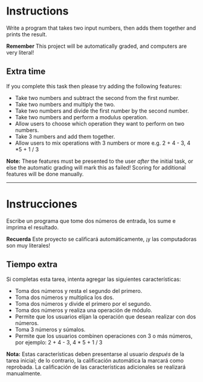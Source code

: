 # Instructions  
Write a program that takes two input numbers, then adds them together and prints the result.

**Remember** This project will be automatically graded, and computers are very literal!

## Extra time

If you complete this task then please try adding the following features:
* Take two numbers and subtract the second from the first number.
* Take two numbers and multiply the two.
* Take two numbers and divide the first number by the second number.
* Take two numbers and perform a modulus operation.
* Allow users to choose which operation they want to perform on two numbers.
* Take 3 numbers and add them together.
* Allow users to mix operations with 3 numbers or more
e.g. 2 + 4 - 3, 4 *5 + 1 / 3

**Note:** These features must be presented to the user *after* the initial task, or else the automatic grading will mark this as failed! Scoring for additional features will be done manually.
___________________________________________________________________________________________________________________________________________________
# Instrucciones
Escribe un programa que tome dos números de entrada, los sume e imprima el resultado.

**Recuerda** Este proyecto se calificará automáticamente, ¡y las computadoras son muy literales!

## Tiempo extra

Si completas esta tarea, intenta agregar las siguientes características:
* Toma dos números y resta el segundo del primero.
* Toma dos números y multiplica los dos.
* Toma dos números y divide el primero por el segundo.
* Toma dos números y realiza una operación de módulo.
* Permite que los usuarios elijan la operación que desean realizar con dos números.
* Toma 3 números y súmalos.
* Permite que los usuarios combinen operaciones con 3 o más números, por ejemplo: 2 + 4 - 3, 4 * 5 + 1 / 3

**Nota:** Estas características deben presentarse al usuario *después* de la tarea inicial; de lo contrario, la calificación automática la marcará como reprobada. La calificación de las características adicionales se realizará manualmente.